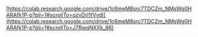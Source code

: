 [https://colab.research.google.com/drive/1c6meM8src7TDCZm_NMsWg0HARAfk1P-p?pli=1#scrollTo=ozvDrl1fVvdI](https://colab.research.google.com/drive/1c6meM8src7TDCZm_NMsWg0HARAfk1P-p?pli=1#scrollTo=J7RwqNXXk_86)
